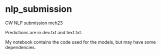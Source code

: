 # nlp_submission
CW NLP submission meh23

Predictions are in dev.txt and text.txt.

My notebook contains the code used for the models, but may have some dependencies.
